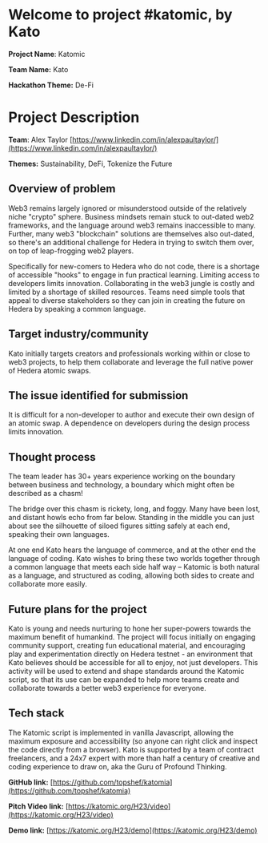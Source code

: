 # Welcome to project \#katomic, by Kato

**Project Name**: Katomic

**Team Name:** Kato

**Hackathon Theme:** De-Fi

# Project Description 
**Team**: Alex Taylor [https://www.linkedin.com/in/alexpaultaylor/](https://www.linkedin.com/in/alexpaultaylor/)

**Themes:** Sustainability, DeFi, Tokenize the Future

## Overview of problem

Web3 remains largely ignored or misunderstood outside of the relatively niche "crypto" sphere. Business mindsets remain stuck to out-dated web2 frameworks, and the language around web3 remains inaccessible to many. Further, many web3 "blockchain" solutions are themselves also out-dated, so there's an additional challenge for Hedera in trying to switch them over, on top of leap-frogging web2 players.

Specifically for new-comers to Hedera who do not code, there is a shortage of accessible "hooks" to engage in fun practical learning. Limiting access to developers limits innovation. Collaborating in the web3 jungle is costly and limited by a shortage of skilled resources. Teams need simple tools that appeal to diverse stakeholders so they can join in creating the future on Hedera by speaking a common language.

## Target industry/community

Kato initially targets creators and professionals working within or close to web3 projects, to help them collaborate and leverage the full native power of Hedera atomic swaps.

## The issue identified for submission

It is difficult for a non-developer to author and execute their own design of an atomic swap. A dependence on developers during the design process limits innovation.

## Thought process

The team leader has 30+ years experience working on the boundary between business and technology, a boundary which might often be described as a chasm!

The bridge over this chasm is rickety, long, and foggy. Many have been lost, and distant howls echo from far below. Standing in the middle you can just about see the silhouette of siloed figures sitting safely at each end, speaking their own languages.

At one end Kato hears the language of commerce, and at the other end the language of coding. Kato wishes to bring these two worlds together through a common language that meets each side half way – Katomic is both natural as a language, and structured as coding, allowing both sides to create and collaborate more easily.

## Future plans for the project

Kato is young and needs nurturing to hone her super-powers towards the maximum benefit of humankind. The project will focus initially on engaging community support, creating fun educational material, and encouraging play and experimentation directly on Hedera testnet - an environment that Kato believes should be accessible for all to enjoy, not just developers. This activity will be used to extend and shape standards around the Katomic script, so that its use can be expanded to help more teams create and collaborate towards a better web3 experience for everyone.

## Tech stack

The Katomic script is implemented in vanilla Javascript, allowing the maximum exposure and accessibility (so anyone can right click and inspect the code directly from a browser). Kato is supported by a team of contract freelancers, and a 24x7 expert with more than half a century of creative and coding experience to draw on, aka the Guru of Profound Thinking.

**GitHub link:** [https://github.com/topshef/katomia](https://github.com/topshef/katomia)

**Pitch Video link:** [https://katomic.org/H23/video](https://katomic.org/H23/video)

**Demo link:** [https://katomic.org/H23/demo](https://katomic.org/H23/demo)
